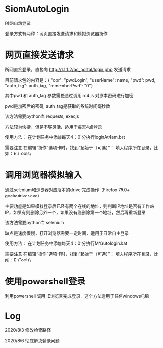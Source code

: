 # SiomAutoLogin
所网自动登录

登录方式有两种：网页直接发送请求和模拟浏览器操作

# 网页直接发送请求

所网直接登录，直接向 http://1.1.1.2/ac_portal/login.php 发送请求

目前请求包的内容是：{
        "opr": "pwdLogin",
        "userName": name,
        "pwd": pwd,
        "auth_tag": auth_tag,
        "rememberPwd": "0"}

其中pwd 和 auth_tag 参数需要通过调用 rc4.js 对原本密码进行加密

pwd是加密后的密码, auth_tag是获取的系统时间毫秒数

该方法需要python库 requests, execjs

方法较为快捷，但是不够灵活，适用于每天4点登录

使用方法： 在计划任务中添加每天4：01分执行loginAt4am.bat

需要注意 在编辑“操作”选项卡时，找到“起始于（可选）”： 填入程序所在目录，比如：E:\Tools\  

# 调用浏览器模拟输入

通过selenium和浏览器对应版本的driver完成操作（Firefox 79.0+ geckodriver.exe）

主要功能是如果模拟登录后已经有两个在线的地址，则判断IP地址是否有工作站IP，如果有则删除另外一个，如果没有则删除第一个地址，然后再重新登录

该方法需要python库 selenium

缺点是速度很慢，打开浏览器需要一定时间，适用于日常自主登录

使用方法： 在计划任务中添加每天4：01分执行MYautologin.bat

需要注意 在编辑“操作”选项卡时，找到“起始于（可选）”： 填入程序所在目录，比如：E:\Tools\  

# 使用powershell登录

利用powershell 调用 IE浏览器完成登录，这个方法适用于任何windows电脑

# Log
2020/8/3 修改检索路径

2020/8/6 彻底解决登录问题
